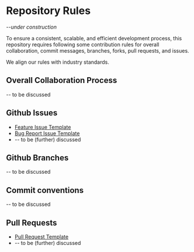# Repository Rules
_--under construction_

To ensure a consistent, scalable, and efficient development process, this repository requires following some contribution rules for overall collaboration, commit messages, branches, forks, pull requests, and issues.

We align our rules with industry standards.

## Overall Collaboration Process
-- to be discussed


## Github Issues
- [Feature Issue Template](.github/ISSUE_TEMPLATE/feature_issue.md)
- [Bug Report Issue Template](.github/ISSUE_TEMPLATE/bug_report_issue.md)
- -- to be (further) discussed


## Github Branches
-- to be discussed


## Commit conventions
-- to be discussed


## Pull Requests
- [Pull Request Template](.github/pull_request_template.md)
- -- to be (further) discussed



